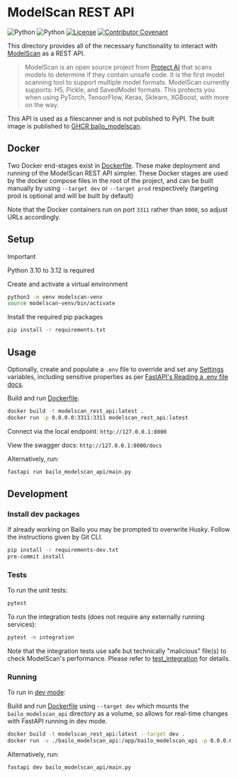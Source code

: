 # ModelScan REST API

![Python](https://img.shields.io/badge/python-3.10%20|%203.11%20|%203.12-blue.svg?style=for-the-badge)
![Python](https://img.shields.io/badge/version-1.0.0-orange.svg?style=for-the-badge)
[![License][license-shield]][license-url] [![Contributor Covenant][code-of-conduct-shield]][code-of-conduct-url]

This directory provides all of the necessary functionality to interact with
[ModelScan](https://github.com/protectai/modelscan/tree/main) as a REST API.

> ModelScan is an open source project from
> [Protect AI](https://protectai.com/?utm_campaign=Homepage&utm_source=ModelScan%20GitHub%20Page&utm_medium=cta&utm_content=Open%20Source)
> that scans models to determine if they contain unsafe code. It is the first model scanning tool to support multiple
> model formats. ModelScan currently supports: H5, Pickle, and SavedModel formats. This protects you when using PyTorch,
> TensorFlow, Keras, Sklearn, XGBoost, with more on the way.

This API is used as a filescanner and is not published to PyPI. The built image is published to
[GHCR bailo_modelscan](https://github.com/gchq/Bailo/pkgs/container/bailo_modelscan).

## Docker

Two Docker end-stages exist in [Dockerfile](./Dockerfile). These make deployment and running of the ModelScan REST API
simpler. These Docker stages are used by the docker compose files in the root of the project, and can be built manually
by using `--target dev` or `--target prod` respectively (targeting prod is optional and will be built by default)

Note that the Docker containers run on port `3311` rather than `8000`, so adjust URLs accordingly.

## Setup

<!-- prettier-ignore-start -->
> [!IMPORTANT]
> Python 3.10 to 3.12 is required
<!-- prettier-ignore-end -->

Create and activate a virtual environment

```bash
python3 -m venv modelscan-venv
source modelscan-venv/bin/activate
```

Install the required pip packages

```bash
pip install -r requirements.txt
```

## Usage

Optionally, create and populate a `.env` file to override and set any [Settings](./bailo_modelscan_api/config.py)
variables, including sensitive properties as per
[FastAPI's Reading a .env file docs](https://fastapi.tiangolo.com/advanced/settings/#reading-a-env-file).

Build and run [Dockerfile](./Dockerfile).

```bash
docker build -t modelscan_rest_api:latest .
docker run -p 0.0.0.0:3311:3311 modelscan_rest_api:latest
```

Connect via the local endpoint: `http://127.0.0.1:8000`

View the swagger docs: `http://127.0.0.1:8000/docs`

Alternatively, run:

```bash
fastapi run bailo_modelscan_api/main.py
```

## Development

### Install dev packages

If already working on Bailo you may be prompted to overwrite Husky. Follow the instructions given by Git CLI.

```bash
pip install -r requirements-dev.txt
pre-commit install
```

### Tests

To run the unit tests:

```bash
pytest
```

To run the integration tests (does not require any externally running services):

```bash
pytest -m integration
```

Note that the integration tests use safe but technically "malicious" file(s) to check ModelScan's performance. Please
refer to [test_integration](./tests/test_integration/README.md) for details.

### Running

To run in [dev mode](https://fastapi.tiangolo.com/fastapi-cli/#fastapi-dev):

Build and run [Dockerfile](./Dockerfile) using `--target dev` which mounts the `bailo_modelscan_api` directory as a
volume, so allows for real-time changes with FastAPI running in dev mode.

```bash
docker build -t modelscan_rest_api:latest --target dev .
docker run -v ./bailo_modelscan_api:/app/bailo_modelscan_api -p 0.0.0.0:3311:3311 modelscan_rest_api:latest
```

Alternatively, run:

```bash
fastapi dev bailo_modelscan_api/main.py
```

<!-- MARKDOWN LINKS & IMAGES -->
<!-- https://www.markdownguide.org/basic-syntax/#reference-style-links -->

[license-shield]: https://img.shields.io/github/license/gchq/bailo.svg?style=for-the-badge
[license-url]: https://github.com/gchq/Bailo/blob/main/LICENSE.txt
[code-of-conduct-shield]: https://img.shields.io/badge/Contributor%20Covenant-2.1-4baaaa.svg?style=for-the-badge
[code-of-conduct-url]: https://github.com/gchq/Bailo/blob/main/CODE_OF_CONDUCT.md
